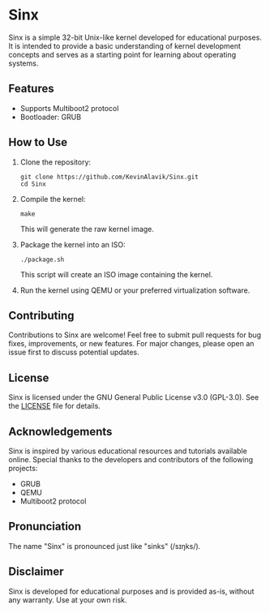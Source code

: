 # Sinx

Sinx is a simple 32-bit Unix-like kernel developed for educational purposes. It is intended to provide a basic understanding of kernel development concepts and serves as a starting point for learning about operating systems.

## Features

- Supports Multiboot2 protocol
- Bootloader: GRUB

## How to Use

1. Clone the repository:

    ```
    git clone https://github.com/KevinAlavik/Sinx.git
    cd Sinx
    ```

2. Compile the kernel:

    ```
    make
    ```

    This will generate the raw kernel image.

3. Package the kernel into an ISO:

    ```
    ./package.sh
    ```

    This script will create an ISO image containing the kernel.

4. Run the kernel using QEMU or your preferred virtualization software.

## Contributing

Contributions to Sinx are welcome! Feel free to submit pull requests for bug fixes, improvements, or new features. For major changes, please open an issue first to discuss potential updates.

## License

Sinx is licensed under the GNU General Public License v3.0 (GPL-3.0). See the [LICENSE](LICENSE) file for details.

## Acknowledgements

Sinx is inspired by various educational resources and tutorials available online. Special thanks to the developers and contributors of the following projects:

- GRUB
- QEMU
- Multiboot2 protocol

## Pronunciation

The name "Sinx" is pronounced just like "sinks" (/sɪŋks/).

## Disclaimer

Sinx is developed for educational purposes and is provided as-is, without any warranty. Use at your own risk.

